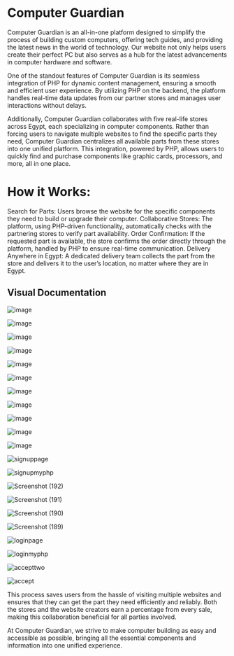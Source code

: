 # Computer Guardian  

   
Computer Guardian is an all-in-one platform designed to simplify the process of building custom computers, offering tech guides, and providing the latest news in the world of technology. Our website not only helps users create their perfect PC but also serves as a hub for the latest advancements in computer hardware and software.
   
One of the standout features of Computer Guardian is its seamless integration of PHP for dynamic content management, ensuring a smooth and efficient user experience. By utilizing PHP on the backend, the platform handles real-time data updates from our partner stores and manages user interactions without delays.

Additionally, Computer Guardian collaborates with five real-life stores across Egypt, each specializing in computer components. Rather than forcing users to navigate multiple websites to find the specific parts they need, Computer Guardian centralizes all available parts from these stores into one unified platform. This integration, powered by PHP, allows users to quickly find and purchase components like graphic cards, processors, and more, all in one place.

# How it Works:
Search for Parts: Users browse the website for the specific components they need to build or upgrade their computer.
Collaborative Stores: The platform, using PHP-driven functionality, automatically checks with the partnering stores to verify part availability.
Order Confirmation: If the requested part is available, the store confirms the order directly through the platform, handled by PHP to ensure real-time communication.
Delivery Anywhere in Egypt: A dedicated delivery team collects the part from the store and delivers it to the user’s location, no matter where they are in Egypt.



## Visual Documentation 

![image](https://github.com/user-attachments/assets/bf01fb9b-2d92-452f-9f4f-1b8bcae18b1d)

![image](https://github.com/user-attachments/assets/ca3a2b99-44dc-4dda-80c2-0919deb8e79b)

![image](https://github.com/user-attachments/assets/b6e73cd5-1701-45ba-b700-4ffb1a36c697)

![image](https://github.com/user-attachments/assets/d5ed1771-22e9-465f-acd1-02f6a24162d9)

![image](https://github.com/user-attachments/assets/aa9bedd6-314f-4cae-a3e9-f21630c0a025)

![image](https://github.com/user-attachments/assets/021d9b05-e317-4716-8486-3dfde5df3f36)

![image](https://github.com/user-attachments/assets/e194bdaf-b966-4c51-abd4-02ffca6c8c96)

![image](https://github.com/user-attachments/assets/1d6eb11b-015c-44c6-9288-33dad554e911)

![image](https://github.com/user-attachments/assets/dfe49484-1e9f-4ffe-98f7-80dbdbd9f2eb)

![image](https://github.com/user-attachments/assets/883f41ff-b227-4a34-99c0-10e89226ff08)

![image](https://github.com/user-attachments/assets/26968b99-a238-4e18-b20f-2cd5306d1f1d)

![signuppage](https://github.com/user-attachments/assets/f9caf1b7-26b4-4104-b621-4b6d83fe0aed)

![signupmyphp](https://github.com/user-attachments/assets/3dc10fb7-323f-4316-a4f6-e9487a04625b)

![Screenshot (192)](https://github.com/user-attachments/assets/92a48e44-f72b-48a2-a078-e59e400cde57)

![Screenshot (191)](https://github.com/user-attachments/assets/169c63b7-d876-4959-a331-4f27d6ff8397)

![Screenshot (190)](https://github.com/user-attachments/assets/8706fe6c-34df-46bc-aad0-4a096f9f79ac)

![Screenshot (189)](https://github.com/user-attachments/assets/7aaeef2c-baec-4ca3-9fcb-8e6ad16a950c)

![loginpage](https://github.com/user-attachments/assets/85fd4e30-d5d6-4d3f-8aa2-9f963f4e93f3)

![loginmyphp](https://github.com/user-attachments/assets/44e235e4-4985-4ea2-bf20-cb111c2d73c0)

![accepttwo](https://github.com/user-attachments/assets/e13aa564-e850-46fb-89dd-0e123392613f)

![accept](https://github.com/user-attachments/assets/979a5da3-95ea-4fcb-9128-6ed06cd6deec)


This process saves users from the hassle of visiting multiple websites and ensures that they can get the part they need efficiently and reliably. Both the stores and the website creators earn a percentage from every sale, making this collaboration beneficial for all parties involved.

At Computer Guardian, we strive to make computer building as easy and accessible as possible, bringing all the essential components and information into one unified experience.
